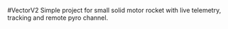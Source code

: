 #VectorV2
Simple project for small solid motor rocket with live telemetry, tracking and remote pyro channel.
